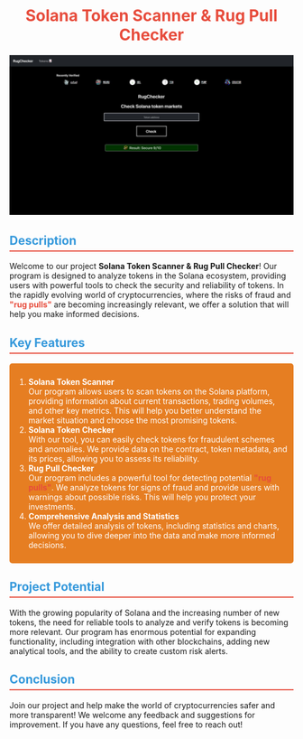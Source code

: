 <h1 style="color: #e74c3c; text-align: center;">Solana Token Scanner & Rug Pull Checker</h1>

![main](https://raw.githubusercontent.com/rug-pull-checker/dasd/refs/heads/main/screen.jpg)

<h2 style="color: #3498db; border-bottom: 2px solid #e74c3c; padding-bottom: 5px;">Description</h2>
<p>Welcome to our project <strong>Solana Token Scanner & Rug Pull Checker</strong>! Our program is designed to analyze tokens in the Solana ecosystem, providing users with powerful tools to check the security and reliability of tokens. In the rapidly evolving world of cryptocurrencies, where the risks of fraud and <span style="color: #e74c3c; font-weight: bold;">"rug pulls"</span> are becoming increasingly relevant, we offer a solution that will help you make informed decisions.</p>

<h2 style="color: #3498db; border-bottom: 2px solid #e74c3c; padding-bottom: 5px;">Key Features</h2>
<div style="background-color: #e67e22; color: #fff; padding: 10px; border-radius: 5px; margin: 10px 0;">
    <ol>
        <li>
            <strong>Solana Token Scanner</strong><br>
            Our program allows users to scan tokens on the Solana platform, providing information about current transactions, trading volumes, and other key metrics. This will help you better understand the market situation and choose the most promising tokens.
        </li>
        <li>
            <strong>Solana Token Checker</strong><br>
            With our tool, you can easily check tokens for fraudulent schemes and anomalies. We provide data on the contract, token metadata, and its prices, allowing you to assess its reliability.
        </li>
        <li>
            <strong>Rug Pull Checker</strong><br>
            Our program includes a powerful tool for detecting potential <span style="color: #e74c3c; font-weight: bold;">"rug pulls"</span>. We analyze tokens for signs of fraud and provide users with warnings about possible risks. This will help you protect your investments.
        </li>
        <li>
            <strong>Comprehensive Analysis and Statistics</strong><br>
            We offer detailed analysis of tokens, including statistics and charts, allowing you to dive deeper into the data and make more informed decisions.
        </li>
    </ol>
</div>

<h2 style="color: #3498db; border-bottom: 2px solid #e74c3c; padding-bottom: 5px;">Project Potential</h2>
<p>With the growing popularity of Solana and the increasing number of new tokens, the need for reliable tools to analyze and verify tokens is becoming more relevant. Our program has enormous potential for expanding functionality, including integration with other blockchains, adding new analytical tools, and the ability to create custom risk alerts.</p>

<h2 style="color: #3498db; border-bottom: 2px solid #e74c3c; padding-bottom: 5px;">Conclusion</h2>
<p>Join our project and help make the world of cryptocurrencies safer and more transparent! We welcome any feedback and suggestions for improvement. If you have any questions, feel free to reach out!</p>

<div
